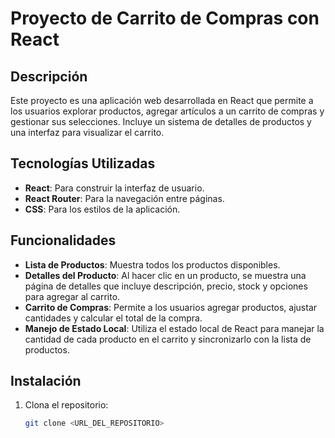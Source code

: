 # Proyecto de Carrito de Compras con React

## Descripción

Este proyecto es una aplicación web desarrollada en React que permite a los usuarios explorar productos, agregar artículos a un carrito de compras y gestionar sus selecciones. Incluye un sistema de detalles de productos y una interfaz para visualizar el carrito.

## Tecnologías Utilizadas

- **React**: Para construir la interfaz de usuario.
- **React Router**: Para la navegación entre páginas.
- **CSS**: Para los estilos de la aplicación.

## Funcionalidades

- **Lista de Productos**: Muestra todos los productos disponibles.
- **Detalles del Producto**: Al hacer clic en un producto, se muestra una página de detalles que incluye descripción, precio, stock y opciones para agregar al carrito.
- **Carrito de Compras**: Permite a los usuarios agregar productos, ajustar cantidades y calcular el total de la compra.
- **Manejo de Estado Local**: Utiliza el estado local de React para manejar la cantidad de cada producto en el carrito y sincronizarlo con la lista de productos.


## Instalación

1. Clona el repositorio:
   ```bash
   git clone <URL_DEL_REPOSITORIO>


